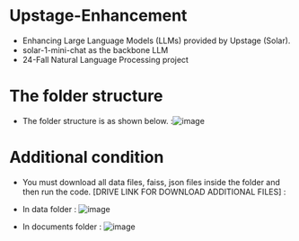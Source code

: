 # Upstage-Enhancement
- Enhancing Large Language Models (LLMs) provided by Upstage (Solar).
- solar-1-mini-chat as the backbone LLM
- 24-Fall Natural Language Processing project

# The folder structure
- The folder structure is as shown below.
  :![image](https://github.com/user-attachments/assets/462c9bfe-af6f-40ff-8144-58f8f2068b7d)

# Additional condition
- You must download all data files, faiss, json files inside the folder and then run the code.
  [DRIVE LINK FOR DOWNLOAD ADDITIONAL FILES] :


   
- In data folder 
  : ![image](https://github.com/user-attachments/assets/b2b4b6c4-16a6-4282-bba3-8bd1e825fdf9)



- In documents folder
  : ![image](https://github.com/user-attachments/assets/eeb062ce-457b-4589-b0f2-0dd926868c32)

